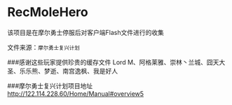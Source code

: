 # RecMoleHero
该项目是在摩尔勇士停服后对客户端Flash文件进行的收集

文件来源：`摩尔勇士复兴计划`

###感谢这些玩家提供珍贵的缓存文件
Lord M、阿格莱雅、崇林丶兰城、囧天大圣、乐乐熊、梦逝、南宫逸枫、我是好人

###摩尔勇士复兴计划项目地址
http://122.114.228.60/Home/Manual#overview5
